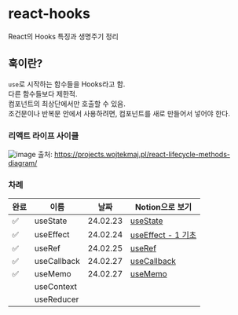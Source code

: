 # react-hooks
React의 Hooks 특징과 생명주기 정리

## 훅이란?
`use`로 시작하는 함수들을 Hooks라고 함.   
다른 함수들보다 제한적.  
컴포넌트의 최상단에서만 호출할 수 있음.  
조건문이나 반복문 안에서 사용하려면, 컴포넌트를 새로 만들어서 넣어야 한다.  


### 리액트 라이프 사이클
![image](https://github.com/ssafy-10th-gumi-frontend-friends/react-hooks/assets/125720796/54194faa-baf2-4b3b-8d99-a9722b0307d7)
출처: https://projects.wojtekmaj.pl/react-lifecycle-methods-diagram/

### 차례

|완료|이름|날짜|Notion으로 보기|
|--|------|---|---|
|✅|useState|24.02.23|[useState](https://bustling-trade-bc8.notion.site/useState-564e0d7cd2f14ecd95becd7a6df2b3c7?pvs=4)|
|✅|useEffect|24.02.24|[useEffect - 1 기초](https://bustling-trade-bc8.notion.site/useEffect-1-a78f01fdd7264961bae24c4131564b4f?pvs=4)|
|✅|useRef|24.02.25|[useRef](https://bustling-trade-bc8.notion.site/useRef-ac33040a0c2349f59ef6da6616d64703?pvs=4)|
|✅|useCallback|24.02.27|[useCallback](https://bustling-trade-bc8.notion.site/useCallback-65e1d739196247aebcec8ca7f99966a8?pvs=4)|
|✅|useMemo|24.02.27|[useMemo](https://bustling-trade-bc8.notion.site/useMemo-93c75755b9a2420db2d3d9fd2965523f?pvs=4)|
||useContext|||
||useReducer|||
